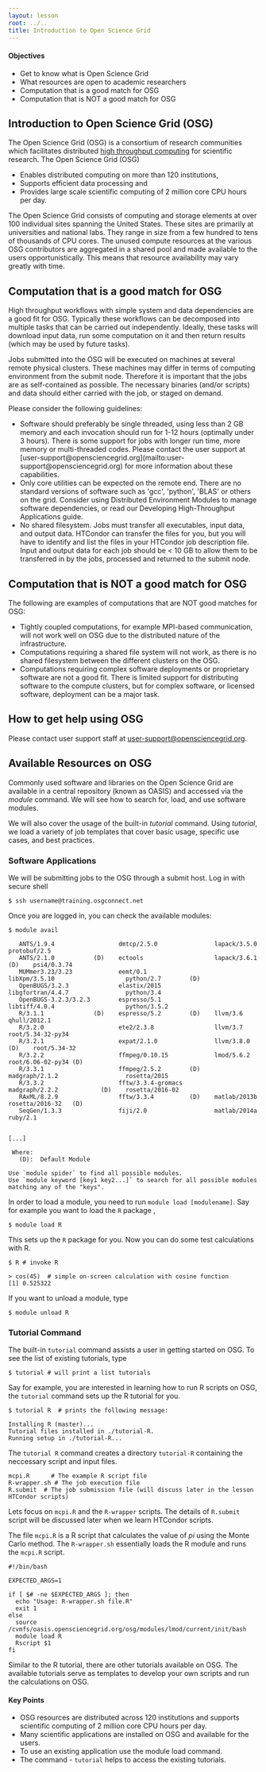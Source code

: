 ```yaml
---
layout: lesson
root: ../..
title: Introduction to Open Science Grid 
---
```

<div class="objectives" markdown="1">

#### Objectives
*   Get to know what is Open Science Grid
*   What resources are open to academic researchers
*   Computation that is a good match for OSG
*   Computation that is NOT a good match for OSG

</div>

## Introduction to Open Science Grid (OSG)  

The Open Science Grid (OSG) is a consortium of research communities which facilitates distributed [high throughput computing](http://en.wikipedia.org/wiki/High-throughput_computing) for scientific research. The Open Science Grid (OSG)
<ul> 
<li> Enables distributed computing on more than 120 institutions, </li>
<li> Supports efficient data processing and  </li>
<li> Provides large scale scientific computing of 2 million core CPU hours per day.   </li>
</ul> 

The Open Science Grid consists of computing and storage elements at over 100 individual sites spanning the United States. These sites are primarily at universities and national labs. They range in size from a few hundred to tens of thousands of CPU cores. The unused compute resources at the various OSG contributors are aggregated in a shared pool and made available to the users opportunistically. This means that resource availability may vary greatly with time. 


## Computation that is a good match for OSG 

High throughput workflows with simple system and data dependencies are a good 
fit for OSG. Typically these workflows can be decomposed into multiple
tasks that can be carried out independently.  Ideally, these tasks will download 
input data, run some computation on it and then return results (which may be 
used by future tasks).

Jobs submitted into the OSG will be executed on machines at several 
remote physical clusters. These machines may differ in terms of computing 
environment from the submit node. Therefore it is important that the jobs are 
as self-contained as possible. The necessary binaries (and/or scripts) and data 
should either carried with the job, or staged on demand. 

Please consider the following guidelines:
<ul>
<li>   Software should preferably be single threaded, using less than 2 GB memory and 
    each invocation should run for 1-12 hours (optimally under 3 hours). There is 
    some support for jobs with longer run time, more memory or multi-threaded codes. 
    Please contact the user support at [user-support@opensciencegrid.org](mailto:user-support@opensciencegrid.org) for more information about these 
    capabilities.</li>
<li>   Only core utilities can be expected on the remote end. There are no standard 
    versions of software such as 'gcc', 'python', 'BLAS' or others on the grid. 
    Consider using Distributed Environment Modules to manage software dependencies, 
    or read our Developing High-Throughput Applications guide.</li>
<li>   No shared filesystem. Jobs must transfer all executables, input data, and 
    output data. HTCondor can transfer the files for you, but you will have to 
    identify and list the files in your HTCondor job description file. Input and 
    output data for each job should be < 10 GB to allow them to be transferred in 
    by the jobs, processed and returned to the submit node.</li>
</ul>

## Computation that is NOT a good match for OSG 

The following are examples of computations that are NOT good matches for 
OSG:
<ul>
<li>   Tightly coupled computations, for example MPI-based communication, will 
    not work well on OSG due to the distributed nature of the infrastructure.</li>
<li>   Computations requiring a shared file system will not work, as there is 
    no shared filesystem between the different clusters on the OSG.</li>
<li>   Computations requiring complex software deployments or proprietary software 
    are not a good fit.  There is limited support for distributing software to 
    the compute clusters, but for complex software, or licensed software, 
    deployment can be a major task.</li>
</ul>

## How to get help using OSG

Please contact user support staff at [user-support@opensciencegrid.org](mailto:user-support@opensciencegrid.org).


<h2> Available Resources on OSG </h2> 

Commonly used software and libraries on the Open Science Grid are available in a
central repository (known as OASIS) and accessed via the *module* command. We will see how to 
search for, load, and use software modules.

We will also cover the usage of the built-in *tutorial* command. Using *tutorial*,
we load a variety of job templates that cover basic usage, specific use cases, and best practices.

<h3> Software Applications </h3>

We will be submitting jobs to the OSG through a submit host.
Log in with secure shell  

~~~
$ ssh username@training.osgconnect.net
~~~



Once you are logged in, you can check the available modules: 

~~~
$ module avail
 
   ANTS/1.9.4                  dmtcp/2.5.0                lapack/3.5.0                     protobuf/2.5
   ANTS/2.1.0           (D)    ectools                    lapack/3.6.1              (D)    psi4/0.3.74
   MUMmer3.23/3.23             eemt/0.1                   libXpm/3.5.10                    python/2.7        (D)
   OpenBUGS/3.2.3              elastix/2015               libgfortran/4.4.7                python/3.4
   OpenBUGS-3.2.3/3.2.3        espresso/5.1               libtiff/4.0.4                    python/3.5.2
   R/3.1.1              (D)    espresso/5.2        (D)    llvm/3.6                         qhull/2012.1
   R/3.2.0                     ete2/2.3.8                 llvm/3.7                         root/5.34-32-py34
   R/3.2.1                     expat/2.1.0                llvm/3.8.0                (D)    root/5.34-32
   R/3.2.2                     ffmpeg/0.10.15             lmod/5.6.2                       root/6.06-02-py34 (D)
   R/3.3.1                     ffmpeg/2.5.2        (D)    madgraph/2.1.2                   rosetta/2015
   R/3.3.2                     fftw/3.3.4-gromacs         madgraph/2.2.2            (D)    rosetta/2016-02
   RAxML/8.2.9                 fftw/3.3.4          (D)    matlab/2013b                     rosetta/2016-32   (D)
   SeqGen/1.3.3                fiji/2.0                   matlab/2014a                     ruby/2.1

 
[...]

 Where:
   (D):  Default Module
 
Use `module spider` to find all possible modules.
Use `module keyword [key1 key2...]` to search for all possible modules matching any of the "keys".
~~~

In order to load a module, you need to run `module load [modulename]`.  Say for
example you want to load the `R` package , 

~~~
$ module load R 
~~~

This sets up the `R` package for you. Now you can do some test calculations with R. 

~~~
$ R # invoke R  

> cos(45)  # simple on-screen calculation with cosine function
[1] 0.525322

~~~

If you want to unload a module, type 

~~~
$ module unload R 
~~~

<h3> Tutorial Command </h3> 

The built-in `tutorial` command assists a user in getting started on OSG.  To see the list of existing tutorials, type

~~~
$ tutorial # will print a list tutorials
~~~

Say for example, you are interested in learning how to run R scripts on OSG, the 
`tutorial` command sets up the R tutorial for you. 

~~~
$ tutorial R  # prints the following message:

Installing R (master)...
Tutorial files installed in ./tutorial-R.
Running setup in ./tutorial-R...
~~~ 

The `tutorial R` command creates a directory `tutorial-R` containing the neccessary script and input files. 

~~~
mcpi.R      # The example R script file
R-wrapper.sh # The job execution file 
R.submit  # The job submission file (will discuss later in the lesson HTCondor scripts)
~~~

Lets focus on `mcpi.R` and the `R-wrapper` scripts. The details of `R.submit` script 
will be discussed later when we learn HTCondor scripts.  

The file `mcpi.R` is a R script that calculates the value of *pi* using the Monte Carlo
method.  The `R-wrapper.sh` essentially loads the R module and runs the `mcpi.R`
script. 

~~~
#!/bin/bash

EXPECTED_ARGS=1

if [ $# -ne $EXPECTED_ARGS ]; then
  echo "Usage: R-wrapper.sh file.R"
  exit 1
else
  source /cvmfs/oasis.opensciencegrid.org/osg/modules/lmod/current/init/bash
  module load R
  Rscript $1
fi
~~~

Similar to the R tutorial, there are other tutorials available on OSG. The available 
tutorials serve as templates to develop your own scripts and run the 
calculations on OSG. 

<div class="keypoints" markdown="1">

#### Key Points
*   OSG resources are distributed across 120 institutions and  supports scientific computing of 2 million core CPU hours per day.   
*   Many scientific applications are installed on OSG and available for the users. 
*   To use an existing application use the module load command. 
*   The command - `tutorial` helps to access the existing tutorials.  
</div>



